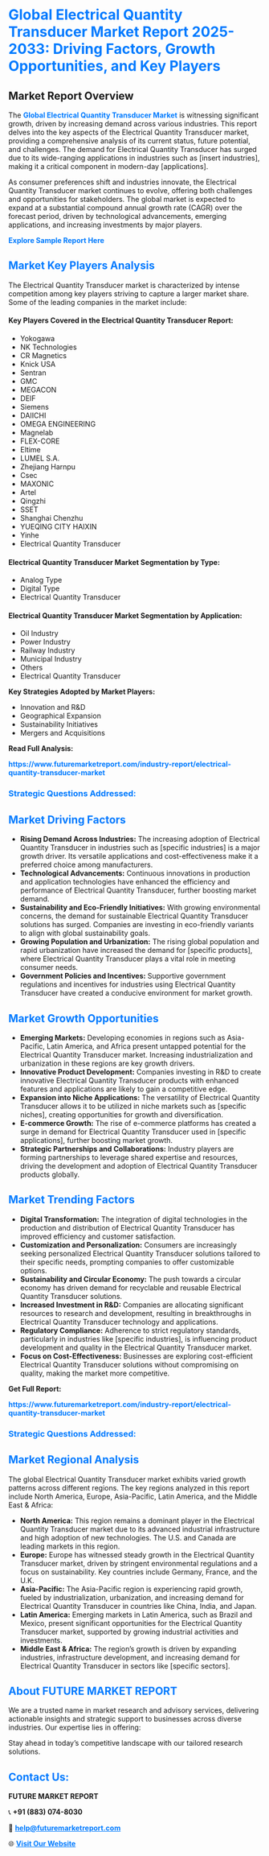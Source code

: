 <h1 style="color: #007BFF;">Global Electrical Quantity Transducer Market Report 2025-2033: Driving Factors, Growth Opportunities, and Key Players</h1>

<section id="overview">
<h2>Market Report Overview</h2>
<p>The <a href="https://www.futuremarketreport.com/industry-report/electrical-quantity-transducer-market" style="color: #007BFF; text-decoration: none;"><strong>Global Electrical Quantity Transducer Market</strong></a> is witnessing significant growth, driven by increasing demand across various industries. This report delves into the key aspects of the Electrical Quantity Transducer market, providing a comprehensive analysis of its current status, future potential, and challenges. The demand for Electrical Quantity Transducer has surged due to its wide-ranging applications in industries such as [insert industries], making it a critical component in modern-day [applications].</p>
<p>As consumer preferences shift and industries innovate, the Electrical Quantity Transducer market continues to evolve, offering both challenges and opportunities for stakeholders. The global market is expected to expand at a substantial compound annual growth rate (CAGR) over the forecast period, driven by technological advancements, emerging applications, and increasing investments by major players.</p>
</section>

<section id="overview">
<p><a href="https://www.futuremarketreport.com/request-sample/reportId=110122" style="color: #007BFF; text-decoration: none;"><strong>Explore Sample Report Here</strong></a></p>
</section>

<section id="key-players">
<h2 style="color: #007BFF;">Market Key Players Analysis</h2>
<p>The Electrical Quantity Transducer market is characterized by intense competition among key players striving to capture a larger market share. Some of the leading companies in the market include:</p>
<h4>Key Players Covered in the Electrical Quantity Transducer Report:</h4>
<ul><li>Yokogawa</li><li>NK Technologies</li><li>CR Magnetics</li><li>Knick USA</li><li>Sentran</li><li>GMC</li><li>MEGACON</li><li>DEIF</li><li>Siemens</li><li>DAIICHI</li><li>OMEGA ENGINEERING</li><li>Magnelab</li><li>FLEX-CORE</li><li>Eltime</li><li>LUMEL S.A.</li><li>Zhejiang Harnpu</li><li>Csec</li><li>MAXONIC</li><li>Artel</li><li>Qingzhi</li><li>SSET</li><li>Shanghai Chenzhu</li><li>YUEQING CITY HAIXIN</li><li>Yinhe</li><li>Electrical Quantity Transducer</li></ul>
<h4>Electrical Quantity Transducer Market Segmentation by Type:</h4>
<ul><li>Analog Type</li><li>Digital Type</li><li>Electrical Quantity Transducer</li></ul>

<h4>Electrical Quantity Transducer Market Segmentation by Application:</h4>
<ul><li>Oil Industry</li><li>Power Industry</li><li>Railway Industry</li><li>Municipal Industry</li><li>Others</li><li>Electrical Quantity Transducer</li></ul>
<p><strong>Key Strategies Adopted by Market Players:</strong></p>
<ul>
<li>Innovation and R&D</li>
<li>Geographical Expansion</li>
<li>Sustainability Initiatives</li>
<li>Mergers and Acquisitions</li>
</ul>
</section>

<section>
<p><strong>Read Full Analysis: </strong></p><a href="https://www.futuremarketreport.com/industry-report/electrical-quantity-transducer-market" style="color: #007BFF; text-decoration: none;"><strong>https://www.futuremarketreport.com/industry-report/electrical-quantity-transducer-market</strong></a>
<h3 style="color: #007BFF;">Strategic Questions Addressed:</h3>
</section>

<section id="driving-factors">
<h2 style="color: #007BFF;">Market Driving Factors</h2>
<ul>
<li><strong>Rising Demand Across Industries:</strong> The increasing adoption of Electrical Quantity Transducer in industries such as [specific industries] is a major growth driver. Its versatile applications and cost-effectiveness make it a preferred choice among manufacturers.</li>
<li><strong>Technological Advancements:</strong> Continuous innovations in production and application technologies have enhanced the efficiency and performance of Electrical Quantity Transducer, further boosting market demand.</li>
<li><strong>Sustainability and Eco-Friendly Initiatives:</strong> With growing environmental concerns, the demand for sustainable Electrical Quantity Transducer solutions has surged. Companies are investing in eco-friendly variants to align with global sustainability goals.</li>
<li><strong>Growing Population and Urbanization:</strong> The rising global population and rapid urbanization have increased the demand for [specific products], where Electrical Quantity Transducer plays a vital role in meeting consumer needs.</li>
<li><strong>Government Policies and Incentives:</strong> Supportive government regulations and incentives for industries using Electrical Quantity Transducer have created a conducive environment for market growth.</li>
</ul>
</section>

<section id="growth-opportunities">
<h2 style="color: #007BFF;">Market Growth Opportunities</h2>
<ul>
<li><strong>Emerging Markets:</strong> Developing economies in regions such as Asia-Pacific, Latin America, and Africa present untapped potential for the Electrical Quantity Transducer market. Increasing industrialization and urbanization in these regions are key growth drivers.</li>
<li><strong>Innovative Product Development:</strong> Companies investing in R&D to create innovative Electrical Quantity Transducer products with enhanced features and applications are likely to gain a competitive edge.</li>
<li><strong>Expansion into Niche Applications:</strong> The versatility of Electrical Quantity Transducer allows it to be utilized in niche markets such as [specific niches], creating opportunities for growth and diversification.</li>
<li><strong>E-commerce Growth:</strong> The rise of e-commerce platforms has created a surge in demand for Electrical Quantity Transducer used in [specific applications], further boosting market growth.</li>
<li><strong>Strategic Partnerships and Collaborations:</strong> Industry players are forming partnerships to leverage shared expertise and resources, driving the development and adoption of Electrical Quantity Transducer products globally.</li>
</ul>
</section>

<section id="trending-factors">
<h2 style="color: #007BFF;">Market Trending Factors</h2>
<ul>
<li><strong>Digital Transformation:</strong> The integration of digital technologies in the production and distribution of Electrical Quantity Transducer has improved efficiency and customer satisfaction.</li>
<li><strong>Customization and Personalization:</strong> Consumers are increasingly seeking personalized Electrical Quantity Transducer solutions tailored to their specific needs, prompting companies to offer customizable options.</li>
<li><strong>Sustainability and Circular Economy:</strong> The push towards a circular economy has driven demand for recyclable and reusable Electrical Quantity Transducer solutions.</li>
<li><strong>Increased Investment in R&D:</strong> Companies are allocating significant resources to research and development, resulting in breakthroughs in Electrical Quantity Transducer technology and applications.</li>
<li><strong>Regulatory Compliance:</strong> Adherence to strict regulatory standards, particularly in industries like [specific industries], is influencing product development and quality in the Electrical Quantity Transducer market.</li>
<li><strong>Focus on Cost-Effectiveness:</strong> Businesses are exploring cost-efficient Electrical Quantity Transducer solutions without compromising on quality, making the market more competitive.</li>
</ul>
</section>

<section>
<p><strong>Get Full Report: </strong></p><a href="https://www.futuremarketreport.com/industry-report/electrical-quantity-transducer-market" style="color: #007BFF; text-decoration: none;"><strong>https://www.futuremarketreport.com/industry-report/electrical-quantity-transducer-market</strong></a>
<h3 style="color: #007BFF;">Strategic Questions Addressed:</h3>
</section>


<section id="regional-analysis">
<h2 style="color: #007BFF;">Market Regional Analysis</h2>
<p>The global Electrical Quantity Transducer market exhibits varied growth patterns across different regions. The key regions analyzed in this report include North America, Europe, Asia-Pacific, Latin America, and the Middle East & Africa:</p>
<ul>
<li><strong>North America:</strong> This region remains a dominant player in the Electrical Quantity Transducer market due to its advanced industrial infrastructure and high adoption of new technologies. The U.S. and Canada are leading markets in this region.</li>
<li><strong>Europe:</strong> Europe has witnessed steady growth in the Electrical Quantity Transducer market, driven by stringent environmental regulations and a focus on sustainability. Key countries include Germany, France, and the U.K.</li>
<li><strong>Asia-Pacific:</strong> The Asia-Pacific region is experiencing rapid growth, fueled by industrialization, urbanization, and increasing demand for Electrical Quantity Transducer in countries like China, India, and Japan.</li>
<li><strong>Latin America:</strong> Emerging markets in Latin America, such as Brazil and Mexico, present significant opportunities for the Electrical Quantity Transducer market, supported by growing industrial activities and investments.</li>
<li><strong>Middle East & Africa:</strong> The region’s growth is driven by expanding industries, infrastructure development, and increasing demand for Electrical Quantity Transducer in sectors like [specific sectors].</li>
</ul>
</section>

<footer>
<h2 style="color: #007BFF;">About FUTURE MARKET REPORT</h2>
<p>We are a trusted name in market research and advisory services, delivering actionable insights and strategic support to businesses across diverse industries. Our expertise lies in offering:</p>

<p>Stay ahead in today’s competitive landscape with our tailored research solutions.</p>

<h2 style="color: #007BFF;">Contact Us:</h2>
<p><strong>FUTURE MARKET REPORT</strong></p>
<p>📞 <strong>+91 (883) 074-8030</strong></p>
<p>📧 <strong><a href="mailto:help@futuremarketreport.com" style="color: #007BFF;">help@futuremarketreport.com</a></strong></p>
<p>🌐 <strong><a href="https://www.futuremarketreport.com/" style="color: #007BFF;">Visit Our Website</a></strong></p>
</footer>